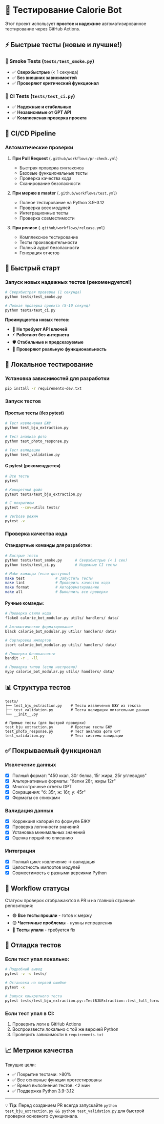 # 🧪 Тестирование Calorie Bot

Этот проект использует **простое и надежное** автоматизированное тестирование через GitHub Actions.

## ⚡ Быстрые тесты (новые и лучшие!)

### 💨 Smoke Tests (`tests/test_smoke.py`)
- ✅ **Сверхбыстрые** (< 1 секунда)  
- ✅ **Без внешних зависимостей**
- ✅ **Проверяют критический функционал**

### 🧪 CI Tests (`tests/test_ci.py`)  
- ✅ **Надежные и стабильные**
- ✅ **Независимые от GPT API** 
- ✅ **Комплексная проверка проекта**

## 🚀 CI/CD Pipeline

### Автоматические проверки

1. **При Pull Request** (`.github/workflows/pr-check.yml`)
   - Быстрая проверка синтаксиса
   - Базовые функциональные тесты  
   - Проверка качества кода
   - Сканирование безопасности

2. **При мерже в master** (`.github/workflows/test.yml`)
   - Полное тестирование на Python 3.9-3.12
   - Проверка всех модулей
   - Интеграционные тесты
   - Проверка совместимости

3. **При релизе** (`.github/workflows/release.yml`)
   - Комплексное тестирование
   - Тесты производительности
   - Полный аудит безопасности
   - Генерация отчетов

## 🚀 Быстрый старт

### Запуск новых надежных тестов (рекомендуется!)
```bash
# Сверхбыстрая проверка (1 секунда)
python tests/test_smoke.py

# Полная проверка проекта (5-10 секунд)  
python tests/test_ci.py
```

**Преимущества новых тестов:**
- 🚫 **Не требуют API ключей** 
- ⚡ **Работают без интернета**
- 🛡️ **Стабильные и предсказуемые**
- 🎯 **Проверяют реальную функциональность**

## 🧪 Локальное тестирование

### Установка зависимостей для разработки
```bash  
pip install -r requirements-dev.txt
```

### Запуск тестов

#### Простые тесты (без pytest)
```bash
# Тест извлечения БЖУ
python test_bju_extraction.py

# Тест анализа фото
python test_photo_response.py

# Тест валидации
python test_validation.py
```

#### С pytest (рекомендуется)
```bash
# Все тесты
pytest

# Конкретный файл
pytest tests/test_bju_extraction.py

# С покрытием
pytest --cov=utils tests/

# Verbose режим
pytest -v
```

### Проверка качества кода

#### Стандартные команды для разработки:
```bash
# Быстрые тесты
python tests/test_smoke.py      # Сверхбыстрые (< 1 сек)
python tests/test_ci.py         # Надежные CI тесты

# Make команды (если доступно)
make test              # Запустить тесты
make lint              # Проверить качество кода  
make format            # Автоформатирование
make all               # Выполнить все проверки
```

#### Ручные команды:
```bash
# Проверка стиля кода
flake8 calorie_bot_modular.py utils/ handlers/ data/

# Автоматическое форматирование
black calorie_bot_modular.py utils/ handlers/ data/

# Сортировка импортов
isort calorie_bot_modular.py utils/ handlers/ data/

# Проверка безопасности  
bandit -r . -ll

# Проверка типов (если настроено)
mypy calorie_bot_modular.py utils/ handlers/ data/
```

## 📊 Структура тестов

```
tests/
├── test_bju_extraction.py    # Тесты извлечения БЖУ из текста
├── test_validation.py        # Тесты валидации питательных данных
└── __init__.py

# Прямые тесты (для быстрой проверки)
test_bju_extraction.py        # Простые тесты БЖУ
test_photo_response.py        # Тест анализа фото GPT
test_validation.py            # Тест системы валидации
```

## ✅ Покрываемый функционал

### Извлечение данных
- [x] Полный формат: "450 ккал, 30г белка, 15г жира, 25г углеводов"
- [x] Альтернативные форматы: "белки 28г, жиры 12г"
- [x] Многострочные ответы GPT
- [x] Сокращения: "б: 35г, ж: 16г, у: 45г"
- [x] Форматы со списками

### Валидация данных
- [x] Коррекция калорий по формуле БЖУ
- [x] Проверка логичности значений
- [x] Установка минимальных значений
- [x] Оценка порций по описанию

### Интеграция
- [x] Полный цикл: извлечение → валидация
- [x] Целостность импортов модулей
- [x] Совместимость с разными версиями Python

## 🔄 Workflow статусы

Статусы проверок отображаются в PR и на главной странице репозитория:

- 🟢 **Все тесты прошли** - готов к мержу
- 🟡 **Частичные проблемы** - нужны исправления  
- 🔴 **Тесты упали** - требуется fix

## 🐛 Отладка тестов

### Если тест упал локально:
```bash
# Подробный вывод
pytest -v -s tests/

# Остановка на первой ошибке
pytest -x

# Запуск конкретного теста
pytest tests/test_bju_extraction.py::TestBJUExtraction::test_full_format_extraction
```

### Если тест упал в CI:
1. Проверить логи в GitHub Actions
2. Воспроизвести локально с той же версией Python
3. Проверить зависимости в `requirements.txt`

## 📈 Метрики качества

Текущие цели:
- ✅ Покрытие тестами: >80%
- ✅ Все основные функции протестированы
- ✅ Время выполнения тестов: <2 мин  
- ✅ Поддержка Python 3.9-3.12

---

💡 **Tip**: Перед созданием PR всегда запускайте `python test_bju_extraction.py && python test_validation.py` для быстрой проверки основного функционала.
